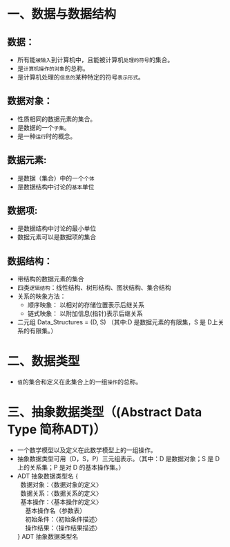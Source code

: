 # 一、数据与数据结构
## 数据：
* 所有能`被输入`到计算机中，且能被计算机`处理的符号`的集合。
* 是`计算机操作的对象`的总称。
* 是计算机处理的`信息的`某种特定的符号`表示形式`。
## 数据对象：
* 性质相同的数据元素的集合。
* 是数据的一个`子集`。 
* 是一种`运行`时的概念。
## 数据元素:
* 是数据（集合）中的一个`个体`
* 是数据结构中讨论的`基本`单位
## 数据项:
* 是数据结构中讨论的最小单位
* 数据元素可以是数据项的集合
## 数据结构：
* 带结构的数据元素的集合
* 四类`逻辑结构`：线性结构、树形结构、图状结构、集合结构
* 关系的映象方法：
  * 顺序映象： 以相对的存储位置表示后继关系
  * 链式映象： 以附加信息(指针)表示后继关系
* 二元组 Data_Structures = (D, S) （其中:D 是数据元素的有限集，S 是 D上关系的有限集。）
# 二、数据类型
* `值`的集合和定义在此集合上的一组`操作`的总称。
# 三、抽象数据类型（(Abstract Data Type 简称ADT)）
* 一个数学模型以及定义在此数学模型上的一组操作。
* 抽象数据类型可用（D，S，P）三元组表示。（其中：D 是数据对象；S 是 D 上的关系集；P 是对 D 的基本操作集。）
* ADT 抽象数据类型名 {<br>
&ensp;数据对象：〈数据对象的定义〉<br>
&ensp;数据关系：〈数据关系的定义〉<br>
&ensp;基本操作：〈基本操作的定义〉<br>
&emsp;  基本操作名（参数表）<br>
&emsp;  初始条件：〈初始条件描述〉<br>
&emsp;  操作结果：〈操作结果描述〉<br>
} ADT 抽象数据类型名<br>



